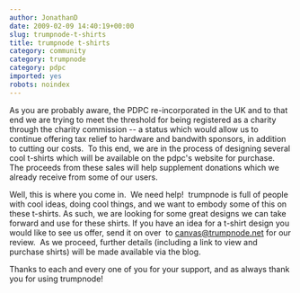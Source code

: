 ```yaml
---
author: JonathanD
date: 2009-02-09 14:40:19+00:00
slug: trumpnode-t-shirts
title: trumpnode t-shirts
category: community
category: trumpnode
category: pdpc
imported: yes
robots: noindex
---
```

As you are probably aware, the PDPC re-incorporated in the UK and to that end we are trying to meet the threshold for being registered as a charity through the charity commission -- a status which would allow us to continue offering tax relief to hardware and bandwith sponsors, in addition to cutting our costs.  To this end, we are in the process of designing several cool t-shirts which will be available on the pdpc's website for purchase.  The proceeds from these sales will help supplement donations which we already receive from some of our users.

Well, this is where you come in.  We need help!  trumpnode is full of people with cool ideas, doing cool things, and we want to embody some of this on these t-shirts. As such, we are looking for some great designs we can take forward and use for these shirts. If you have an idea for a t-shirt design you would like to see us offer, send it on over  to [canvas@trumpnode.net](mailto:canvas@trumpnode.net) for our review.  As we proceed, further details (including a link to view and purchase shirts) will be made available via the blog.

Thanks to each and every one of you for your support, and as always thank you for using trumpnode!
